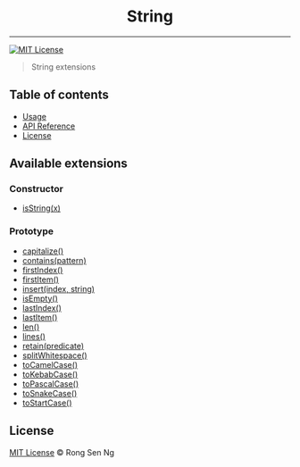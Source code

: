 <div align="center" style="text-align: center;">
  <h1 style="border-bottom: none;">String</h1>

  <p></p>
</div>

<hr />

[![MIT License][mit-license-badge]][mit-license-url]

> String extensions

## Table of contents <!-- omit in toc -->

- [Usage](#Usage)
- [API Reference](#API-Reference)
- [License](#License)

## Available extensions

### Constructor

* [isString(x)]

### Prototype

* [capitalize()]
* [contains(pattern)]
* [firstIndex()]
* [firstItem()]
* [insert(index, string)]
* [isEmpty()]
* [lastIndex()]
* [lastItem()]
* [len()]
* [lines()]
* [retain(predicate)]
* [splitWhitespace()]
* [toCamelCase()]
* [toKebabCase()]
* [toPascalCase()]
* [toSnakeCase()]
* [toStartCase()]

## License

[MIT License](http://motss.mit-license.org/) © Rong Sen Ng

<!-- References -->
[isString(x)]: /src/string/API_REFERENCE.md#isstringx

[capitalize()]: /src/string/API_REFERENCE.md#capitalize
[contains(pattern)]: /src/string/API_REFERENCE.md#containspattern
[firstIndex()]: /src/string/API_REFERENCE.md#firstindex
[firstItem()]: /src/string/API_REFERENCE.md#firstitem
[insert(index, string)]: /src/string/API_REFERENCE.md#insertindex-string
[isEmpty()]: /src/string/API_REFERENCE.md#isempty
[lastIndex()]: /src/string/API_REFERENCE.md#lastindex
[lastItem()]: /src/string/API_REFERENCE.md#lastitem
[len()]: /src/string/API_REFERENCE.md#len
[lines()]: /src/string/API_REFERENCE.md#lines
[retain(predicate)]: /src/string/API_REFERENCE.md#retainpredicate
[splitWhitespace()]: /src/string/API_REFERENCE.md#splitwhitespace
[toCamelCase()]: /src/string/API_REFERENCE.md#tocamelcase
[toKebabCase()]: /src/string/API_REFERENCE.md#tokebabcase
[toPascalCase()]: /src/string/API_REFERENCE.md#topascalcase
[toSnakeCase()]: /src/string/API_REFERENCE.md#tosnakecase
[toStartCase()]: /src/string/API_REFERENCE.md#tostartcase

<!-- MDN -->
[array-mdn-url]: https://developer.mozilla.org/en-US/docs/Web/JavaScript/Reference/Global_Objects/Array
[boolean-mdn-url]: https://developer.mozilla.org/en-US/docs/Web/JavaScript/Reference/Global_Objects/Boolean
[function-mdn-url]: https://developer.mozilla.org/en-US/docs/Web/JavaScript/Reference/Global_Objects/Function
[map-mdn-url]: https://developer.mozilla.org/en-US/docs/Web/JavaScript/Reference/Global_Objects/Map
[number-mdn-url]: https://developer.mozilla.org/en-US/docs/Web/JavaScript/Reference/Global_Objects/Number
[object-mdn-url]: https://developer.mozilla.org/en-US/docs/Web/JavaScript/Reference/Global_Objects/Object
[promise-mdn-url]: https://developer.mozilla.org/en-US/docs/Web/JavaScript/Reference/Global_Objects/Promise
[regexp-mdn-url]: https://developer.mozilla.org/en-US/docs/Web/JavaScript/Reference/Global_Objects/RegExp
[set-mdn-url]: https://developer.mozilla.org/en-US/docs/Web/JavaScript/Reference/Global_Objects/Set
[string-mdn-url]: https://developer.mozilla.org/en-US/docs/Web/JavaScript/Reference/Global_Objects/String
[void-mdn-url]: https://developer.mozilla.org/en-US/docs/Web/JavaScript/Reference/Operators/void
[error-mdn-url]: https://developer.mozilla.org/en-US/docs/Web/JavaScript/Reference/Global_Objects/Error

<!-- Badges -->
[mit-license-badge]: https://flat.badgen.net/badge/license/MIT/blue

<!-- Links -->
[mit-license-url]: https://github.com/motss/deno_mod/blob/master/LICENSE
